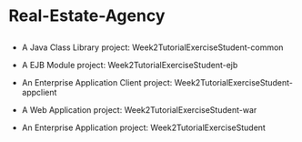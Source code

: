 # Real-Estate-Agency

## 

- A Java Class Library project: Week2TutorialExerciseStudent-common

- A EJB Module project: Week2TutorialExerciseStudent-ejb

- An Enterprise Application Client project: Week2TutorialExerciseStudent-appclient

- A Web Application project: Week2TutorialExerciseStudent-war

- An Enterprise Application project: Week2TutorialExerciseStudent
